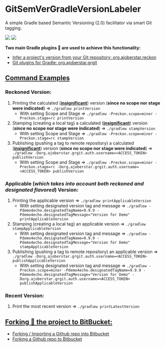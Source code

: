 # GitSemVerGradleVersionLabeler
A simple Gradle based Semantic Versioning (2.0) facilitator via smart Git tagging.<BR/>

![](https://blog.donbowman.ca/wp-content/uploads/2019/01/img_5c2fbc5c6b904.png)
![](https://blog.gopheracademy.com/postimages/advent-2015/semver.png)

__Two main Gradle plugins :electric_plug: are used to achieve this functionality:__
- [Infer a project's version from your Git repository: org.ajoberstar.reckon](https://plugins.gradle.org/plugin/org.ajoberstar.reckon)
- [Git plugins for Gradle: org.ajoberstar.grgit](https://plugins.gradle.org/plugin/org.ajoberstar.grgit)

## <INS>Command Examples</INS>

### Reckoned Version:

1. Printing the calculated (<INS>**insignificant**</INS>) version (__since no scope nor stage were indicated__) => `./gradlew printVersion`
 	- With setting Scope and Stage => `./gradlew -Preckon.scope=minor -Preckon.stage=rc printVersion`
2. Stamping (creating a local tag) a calculated (<INS>**insignificant**</INS>) version (__since no scope nor stage were indicated__) => `./gradlew stampVersion`
	- With setting Scope and Stage => `./gradlew -Preckon.scope=minor -Preckon.stage=rc stampVersion`
3. Publishing (pushing a tag to remote repository) a calculated (<INS>**insignificant**</INS>) version (__since no scope nor stage were indicated__) => `./gradlew -Dorg.ajoberstar.grgit.auth.username=<ACCESS_TOKEN> publishVersion`
	- With setting Scope and Stage => `./gradlew -Preckon.scope=minor -Preckon.stage=rc -Dorg.ajoberstar.grgit.auth.username=<ACCESS_TOKEN> publishVersion`

### Applicable (*which takes into account both reckoned and designated flavored*) Version:

1. Printing the applicable version => `./gradlew printApplicableVersion`
 	- With setting designated version tag and message => `./gradlew -Pdemo4echo.designatedTagName=9.9.9 -Pdemo4echo.designatedTagMessage="Version for Demo" printApplicableVersion`
2. Stamping (creating a local tag) an applicable version => `./gradlew stampApplicableVersion`
	- With setting designated version tag and message => `./gradlew -Pdemo4echo.designatedTagName=9.9.9 -Pdemo4echo.designatedTagMessage="Version for Demo" stampApplicableVersion`
3. Publishing (pushing a tag to remote repository) an applicable version => `./gradlew -Dorg.ajoberstar.grgit.auth.username=<ACCESS_TOKEN> publishApplicableVersion`
	- With setting designated version tag and message => `./gradlew -Preckon.scope=minor -Pdemo4echo.designatedTagName=9.9.9 -Pdemo4echo.designatedTagMessage="Version for Demo" -Dorg.ajoberstar.grgit.auth.username=<ACCESS_TOKEN> publishApplicableVersion`

### Recent Version:

1. Print the most recent version => `./gradlew printLatestVersion`

## <INS>Forking :fork_and_knife: the project to BitBucket:</INS>
- [Forking / Importing a Github repo into Bitbucket](https://medium.com/faun/forking-importing-a-github-repo-into-bitbucket-a8a2adb1ec16)
- [Forking a Github repo to Bitbucket](https://gist.github.com/sangeeths/9467061)
